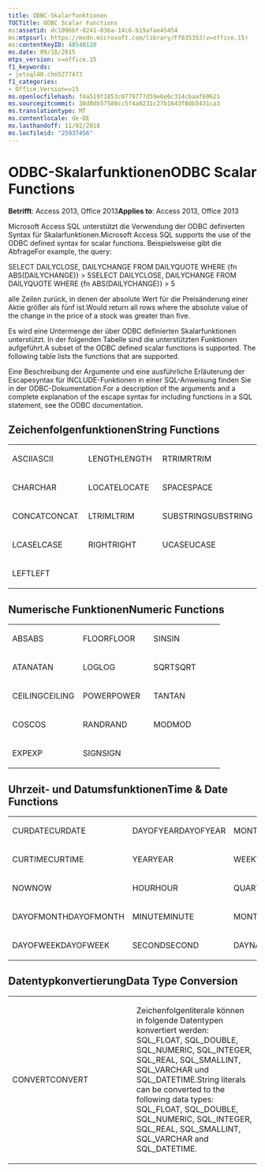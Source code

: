 ```yaml
---
title: ODBC-Skalarfunktionen
TOCTitle: ODBC Scalar Functions
ms:assetid: dc1096bf-8241-036a-14c6-b19afae45454
ms:mtpsurl: https://msdn.microsoft.com/library/Ff835353(v=office.15)
ms:contentKeyID: 48548120
ms.date: 09/18/2015
mtps_version: v=office.15
f1_keywords:
- jetsql40.chm5277473
f1_categories:
- Office.Version=v15
ms.openlocfilehash: f4a519f1853c0779777d59e6e6c314cbaaf60621
ms.sourcegitcommit: 38d0db57580cc5f4a0231c27b1643f8db5431ca3
ms.translationtype: MT
ms.contentlocale: de-DE
ms.lasthandoff: 11/02/2018
ms.locfileid: "25937456"
---
```

# <a name="odbc-scalar-functions"></a><span data-ttu-id="da606-102">ODBC-Skalarfunktionen</span><span class="sxs-lookup"><span data-stu-id="da606-102">ODBC Scalar Functions</span></span>


<span data-ttu-id="da606-103">**Betrifft**: Access 2013, Office 2013</span><span class="sxs-lookup"><span data-stu-id="da606-103">**Applies to**: Access 2013, Office 2013</span></span>

<span data-ttu-id="da606-104">Microsoft Access SQL unterstützt die Verwendung der ODBC definierten Syntax für Skalarfunktionen.</span><span class="sxs-lookup"><span data-stu-id="da606-104">Microsoft Access SQL supports the use of the ODBC defined syntax for scalar functions.</span></span> <span data-ttu-id="da606-105">Beispielsweise gibt die Abfrage</span><span class="sxs-lookup"><span data-stu-id="da606-105">For example, the query:</span></span>

<span data-ttu-id="da606-106">SELECT DAILYCLOSE, DAILYCHANGE FROM DAILYQUOTE WHERE {fn ABS(DAILYCHANGE)} \> 5</span><span class="sxs-lookup"><span data-stu-id="da606-106">SELECT DAILYCLOSE, DAILYCHANGE FROM DAILYQUOTE WHERE {fn ABS(DAILYCHANGE)} \> 5</span></span>

<span data-ttu-id="da606-107">alle Zeilen zurück, in denen der absolute Wert für die Preisänderung einer Aktie größer als fünf ist.</span><span class="sxs-lookup"><span data-stu-id="da606-107">Would return all rows where the absolute value of the change in the price of a stock was greater than five.</span></span>

<span data-ttu-id="da606-p102">Es wird eine Untermenge der über ODBC definierten Skalarfunktionen unterstützt. In der folgenden Tabelle sind die unterstützten Funktionen aufgeführt.</span><span class="sxs-lookup"><span data-stu-id="da606-p102">A subset of the ODBC defined scalar functions is supported. The following table lists the functions that are supported.</span></span>

<span data-ttu-id="da606-110">Eine Beschreibung der Argumente und eine ausführliche Erläuterung der Escapesyntax für INCLUDE-Funktionen in einer SQL-Anweisung finden Sie in der ODBC-Dokumentation.</span><span class="sxs-lookup"><span data-stu-id="da606-110">For a description of the arguments and a complete explanation of the escape syntax for including functions in a SQL statement, see the ODBC documentation.</span></span>

## <a name="string-functions"></a><span data-ttu-id="da606-111">Zeichenfolgenfunktionen</span><span class="sxs-lookup"><span data-stu-id="da606-111">String Functions</span></span>

<table>
<colgroup>
<col style="width: 33%" />
<col style="width: 33%" />
<col style="width: 33%" />
</colgroup>
<tbody>
<tr class="odd">
<td><p><span data-ttu-id="da606-112">ASCII</span><span class="sxs-lookup"><span data-stu-id="da606-112">ASCII</span></span></p></td>
<td><p><span data-ttu-id="da606-113">LENGTH</span><span class="sxs-lookup"><span data-stu-id="da606-113">LENGTH</span></span></p></td>
<td><p><span data-ttu-id="da606-114">RTRIM</span><span class="sxs-lookup"><span data-stu-id="da606-114">RTRIM</span></span></p></td>
</tr>
<tr class="even">
<td><p><span data-ttu-id="da606-115">CHAR</span><span class="sxs-lookup"><span data-stu-id="da606-115">CHAR</span></span></p></td>
<td><p><span data-ttu-id="da606-116">LOCATE</span><span class="sxs-lookup"><span data-stu-id="da606-116">LOCATE</span></span></p></td>
<td><p><span data-ttu-id="da606-117">SPACE</span><span class="sxs-lookup"><span data-stu-id="da606-117">SPACE</span></span></p></td>
</tr>
<tr class="odd">
<td><p><span data-ttu-id="da606-118">CONCAT</span><span class="sxs-lookup"><span data-stu-id="da606-118">CONCAT</span></span></p></td>
<td><p><span data-ttu-id="da606-119">LTRIM</span><span class="sxs-lookup"><span data-stu-id="da606-119">LTRIM</span></span></p></td>
<td><p><span data-ttu-id="da606-120">SUBSTRING</span><span class="sxs-lookup"><span data-stu-id="da606-120">SUBSTRING</span></span></p></td>
</tr>
<tr class="even">
<td><p><span data-ttu-id="da606-121">LCASE</span><span class="sxs-lookup"><span data-stu-id="da606-121">LCASE</span></span></p></td>
<td><p><span data-ttu-id="da606-122">RIGHT</span><span class="sxs-lookup"><span data-stu-id="da606-122">RIGHT</span></span></p></td>
<td><p><span data-ttu-id="da606-123">UCASE</span><span class="sxs-lookup"><span data-stu-id="da606-123">UCASE</span></span></p></td>
</tr>
<tr class="odd">
<td><p><span data-ttu-id="da606-124">LEFT</span><span class="sxs-lookup"><span data-stu-id="da606-124">LEFT</span></span></p></td>
<td><p></p></td>
<td><p></p></td>
</tr>
</tbody>
</table>


## <a name="numeric-functions"></a><span data-ttu-id="da606-125">Numerische Funktionen</span><span class="sxs-lookup"><span data-stu-id="da606-125">Numeric Functions</span></span>

<table>
<colgroup>
<col style="width: 33%" />
<col style="width: 33%" />
<col style="width: 33%" />
</colgroup>
<tbody>
<tr class="odd">
<td><p><span data-ttu-id="da606-126">ABS</span><span class="sxs-lookup"><span data-stu-id="da606-126">ABS</span></span></p></td>
<td><p><span data-ttu-id="da606-127">FLOOR</span><span class="sxs-lookup"><span data-stu-id="da606-127">FLOOR</span></span></p></td>
<td><p><span data-ttu-id="da606-128">SIN</span><span class="sxs-lookup"><span data-stu-id="da606-128">SIN</span></span></p></td>
</tr>
<tr class="even">
<td><p><span data-ttu-id="da606-129">ATAN</span><span class="sxs-lookup"><span data-stu-id="da606-129">ATAN</span></span></p></td>
<td><p><span data-ttu-id="da606-130">LOG</span><span class="sxs-lookup"><span data-stu-id="da606-130">LOG</span></span></p></td>
<td><p><span data-ttu-id="da606-131">SQRT</span><span class="sxs-lookup"><span data-stu-id="da606-131">SQRT</span></span></p></td>
</tr>
<tr class="odd">
<td><p><span data-ttu-id="da606-132">CEILING</span><span class="sxs-lookup"><span data-stu-id="da606-132">CEILING</span></span></p></td>
<td><p><span data-ttu-id="da606-133">POWER</span><span class="sxs-lookup"><span data-stu-id="da606-133">POWER</span></span></p></td>
<td><p><span data-ttu-id="da606-134">TAN</span><span class="sxs-lookup"><span data-stu-id="da606-134">TAN</span></span></p></td>
</tr>
<tr class="even">
<td><p><span data-ttu-id="da606-135">COS</span><span class="sxs-lookup"><span data-stu-id="da606-135">COS</span></span></p></td>
<td><p><span data-ttu-id="da606-136">RAND</span><span class="sxs-lookup"><span data-stu-id="da606-136">RAND</span></span></p></td>
<td><p><span data-ttu-id="da606-137">MOD</span><span class="sxs-lookup"><span data-stu-id="da606-137">MOD</span></span></p></td>
</tr>
<tr class="odd">
<td><p><span data-ttu-id="da606-138">EXP</span><span class="sxs-lookup"><span data-stu-id="da606-138">EXP</span></span></p></td>
<td><p><span data-ttu-id="da606-139">SIGN</span><span class="sxs-lookup"><span data-stu-id="da606-139">SIGN</span></span></p></td>
<td><p></p></td>
</tr>
</tbody>
</table>


## <a name="time--date-functions"></a><span data-ttu-id="da606-140">Uhrzeit- und Datumsfunktionen</span><span class="sxs-lookup"><span data-stu-id="da606-140">Time & Date Functions</span></span>

<table>
<colgroup>
<col style="width: 33%" />
<col style="width: 33%" />
<col style="width: 33%" />
</colgroup>
<tbody>
<tr class="odd">
<td><p><span data-ttu-id="da606-141">CURDATE</span><span class="sxs-lookup"><span data-stu-id="da606-141">CURDATE</span></span></p></td>
<td><p><span data-ttu-id="da606-142">DAYOFYEAR</span><span class="sxs-lookup"><span data-stu-id="da606-142">DAYOFYEAR</span></span></p></td>
<td><p><span data-ttu-id="da606-143">MONTH</span><span class="sxs-lookup"><span data-stu-id="da606-143">MONTH</span></span></p></td>
</tr>
<tr class="even">
<td><p><span data-ttu-id="da606-144">CURTIME</span><span class="sxs-lookup"><span data-stu-id="da606-144">CURTIME</span></span></p></td>
<td><p><span data-ttu-id="da606-145">YEAR</span><span class="sxs-lookup"><span data-stu-id="da606-145">YEAR</span></span></p></td>
<td><p><span data-ttu-id="da606-146">WEEK</span><span class="sxs-lookup"><span data-stu-id="da606-146">WEEK</span></span></p></td>
</tr>
<tr class="odd">
<td><p><span data-ttu-id="da606-147">NOW</span><span class="sxs-lookup"><span data-stu-id="da606-147">NOW</span></span></p></td>
<td><p><span data-ttu-id="da606-148">HOUR</span><span class="sxs-lookup"><span data-stu-id="da606-148">HOUR</span></span></p></td>
<td><p><span data-ttu-id="da606-149">QUARTER</span><span class="sxs-lookup"><span data-stu-id="da606-149">QUARTER</span></span></p></td>
</tr>
<tr class="even">
<td><p><span data-ttu-id="da606-150">DAYOFMONTH</span><span class="sxs-lookup"><span data-stu-id="da606-150">DAYOFMONTH</span></span></p></td>
<td><p><span data-ttu-id="da606-151">MINUTE</span><span class="sxs-lookup"><span data-stu-id="da606-151">MINUTE</span></span></p></td>
<td><p><span data-ttu-id="da606-152">MONTHNAME</span><span class="sxs-lookup"><span data-stu-id="da606-152">MONTHNAME</span></span></p></td>
</tr>
<tr class="odd">
<td><p><span data-ttu-id="da606-153">DAYOFWEEK</span><span class="sxs-lookup"><span data-stu-id="da606-153">DAYOFWEEK</span></span></p></td>
<td><p><span data-ttu-id="da606-154">SECOND</span><span class="sxs-lookup"><span data-stu-id="da606-154">SECOND</span></span></p></td>
<td><p><span data-ttu-id="da606-155">DAYNAME</span><span class="sxs-lookup"><span data-stu-id="da606-155">DAYNAME</span></span></p></td>
</tr>
</tbody>
</table>


## <a name="data-type-conversion"></a><span data-ttu-id="da606-156">Datentypkonvertierung</span><span class="sxs-lookup"><span data-stu-id="da606-156">Data Type Conversion</span></span>

<table>
<colgroup>
<col style="width: 50%" />
<col style="width: 50%" />
</colgroup>
<tbody>
<tr class="odd">
<td><p><span data-ttu-id="da606-157">CONVERT</span><span class="sxs-lookup"><span data-stu-id="da606-157">CONVERT</span></span></p></td>
<td><p><span data-ttu-id="da606-158">Zeichenfolgenliterale können in folgende Datentypen konvertiert werden: SQL_FLOAT, SQL_DOUBLE, SQL_NUMERIC, SQL_INTEGER, SQL_REAL, SQL_SMALLINT, SQL_VARCHAR und SQL_DATETIME.</span><span class="sxs-lookup"><span data-stu-id="da606-158">String literals can be converted to the following data types: SQL_FLOAT, SQL_DOUBLE, SQL_NUMERIC, SQL_INTEGER, SQL_REAL, SQL_SMALLINT, SQL_VARCHAR and SQL_DATETIME.</span></span></p></td>
</tr>
</tbody>
</table>

